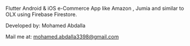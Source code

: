 

Flutter Android & iOS e-Commerce App like Amazon , Jumia and similar to OLX using Firebase Firestore.

Developed by: Mohamed Abdalla

Mail me at: mohamed.abdalla3398@gmail.com
